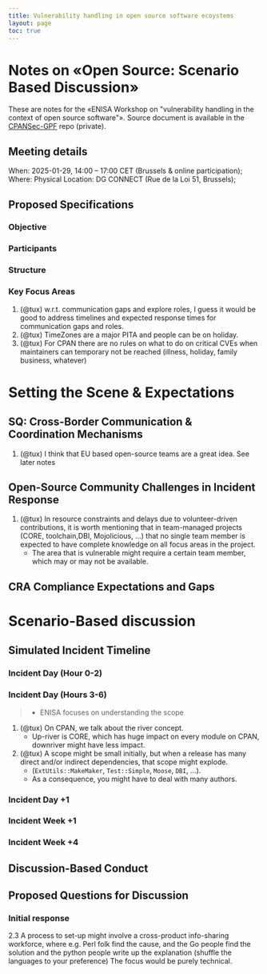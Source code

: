 ```yaml
---
title: Vulnerability handling in open source software ecoystems
layout: page
toc: true
---
```


# Notes on «Open Source: Scenario Based Discussion»

These are notes for the «ENISA Workshop on "vulnerability handling in the context of open source software"».
Source document is available in the [CPANSec-GPF](https://github.com/CPAN-Security/CPANSec-GPF/blob/main/events/DG-CONNECT-tabletop-2025-01-29/Open-Source%20Discussion%20Scenario%2029Jan.docx) repo (private).

## Meeting details

When: 2025-01-29, 14:00 – 17:00 CET (Brussels & online participation);
Where: Physical Location: DG CONNECT (Rue de la Loi 51, Brussels);


## Proposed Specifications

### Objective
### Participants
### Structure
### Key Focus Areas

1. (@tux) w.r.t. communication gaps and explore roles, I guess it would be good to address timelines and expected response times for communication gaps and roles.
1. (@tux) TimeZones are a major PITA and people can be on holiday.
1. (@tux) For CPAN there are no rules on what to do on critical CVEs when maintainers can temporary not be reached (illness, holiday, family business, whatever)

# Setting the Scene & Expectations


## SQ: Cross-Border Communication & Coordination Mechanisms

1. (@tux) I think that EU based open-source teams are a great idea. See later notes

## Open-Source Community Challenges in Incident Response

1. (@tux) In resource constraints and delays due to volunteer-driven contributions, it is worth mentioning that in team-managed projects (CORE, toolchain,DBI, Mojolicious, ...) that no single team member is expected to have complete knowledge on all focus areas in the project.
   * The area that is vulnerable might require a certain team member, which may or may not be available.


## CRA Compliance Expectations and Gaps



# Scenario-Based discussion


## Simulated Incident Timeline

### Incident Day (Hour 0-2)
### Incident Day (Hours 3-6)

> * ENISA focuses on understanding the scope

1. (@tux) On CPAN, we talk about the river concept.
   * Up-river is CORE, which has huge impact on every module on CPAN, downriver might have less impact.
1. (@tux) A scope might be small initially, but when a release has many direct and/or indirect dependencies, that scope might explode.
   * (`ExtUtils::MakeMaker`, `Test::Simple`, `Moose`, `DBI`, …).
   * As a consequence, you might have to deal with many authors.

### Incident Day +1
### Incident Week +1
### Incident Week +4


## Discussion-Based Conduct

## Proposed Questions for Discussion

### Initial response

2.3 A process to set-up might involve a cross-product info-sharing workforce,
where e.g. Perl folk find the cause, and the Go people find the solution and the
python people write up the explanation (shuffle the languages to your preference)
The focus would be purely technical.
